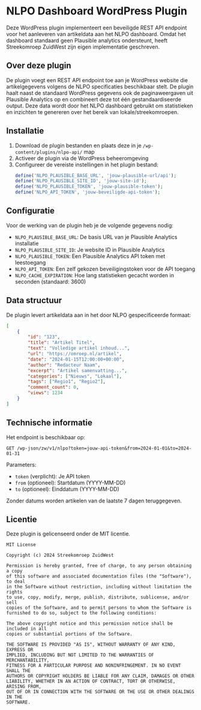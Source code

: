 # NLPO Dashboard WordPress Plugin

Deze WordPress plugin implementeert een beveiligde REST API endpoint voor het aanleveren van artikeldata aan het NLPO dashboard. Omdat het dashboard standaard geen Plausible analytics ondersteunt, heeft Streekomroep ZuidWest zijn eigen implementatie geschreven.

## Over deze plugin

De plugin voegt een REST API endpoint toe aan je WordPress website die artikelgegevens volgens de NLPO specificaties beschikbaar stelt. De plugin haalt naast de standaard WordPress gegevens ook de paginaweergaven uit Plausible Analytics op en combineert deze tot één gestandaardiseerde output. Deze data wordt door het NLPO dashboard gebruikt om statistieken en inzichten te genereren over het bereik van lokale/streekomroepen.

## Installatie

1. Download de plugin bestanden en plaats deze in je `/wp-content/plugins/nlpo-api/` map
2. Activeer de plugin via de WordPress beheeromgeving
3. Configureer de vereiste instellingen in het plugin bestand:
   ```php
   define('NLPO_PLAUSIBLE_BASE_URL', 'jouw-plausible-url/api');
   define('NLPO_PLAUSIBLE_SITE_ID', 'jouw-site-id');
   define('NLPO_PLAUSIBLE_TOKEN', 'jouw-plausible-token');
   define('NLPO_API_TOKEN', 'jouw-beveiligde-api-token');
   ```

## Configuratie

Voor de werking van de plugin heb je de volgende gegevens nodig:

- `NLPO_PLAUSIBLE_BASE_URL`: De basis URL van je Plausible Analytics installatie
- `NLPO_PLAUSIBLE_SITE_ID`: Je website ID in Plausible Analytics
- `NLPO_PLAUSIBLE_TOKEN`: Een Plausible Analytics API token met leestoegang
- `NLPO_API_TOKEN`: Een zelf gekozen beveiligingstoken voor de API toegang
- `NLPO_CACHE_EXPIRATION`: Hoe lang statistieken gecacht worden in seconden (standaard: 3600)

## Data structuur

De plugin levert artikeldata aan in het door NLPO gespecificeerde formaat:

```json
[
    {
        "id": "123",
        "title": "Artikel Titel",
        "text": "Volledige artikel inhoud...",
        "url": "https://omroep.nl/artikel",
        "date": "2024-01-15T12:00:00+00:00",
        "author": "Redacteur Naam",
        "excerpt": "Artikel samenvatting...",
        "categories": ["Nieuws", "Lokaal"],
        "tags": ["Regio1", "Regio2"],
        "comment_count": 0,
        "views": 1234
    }
]
```

## Technische informatie

Het endpoint is beschikbaar op:
```
GET /wp-json/zw/v1/nlpo?token=jouw-api-token&from=2024-01-01&to=2024-01-31
```

Parameters:
- `token` (verplicht): Je API token
- `from` (optioneel): Startdatum (YYYY-MM-DD)
- `to` (optioneel): Einddatum (YYYY-MM-DD)

Zonder datums worden artikelen van de laatste 7 dagen teruggegeven.

## Licentie

Deze plugin is gelicenseerd onder de MIT licentie.

```
MIT License

Copyright (c) 2024 Streekomroep ZuidWest

Permission is hereby granted, free of charge, to any person obtaining a copy
of this software and associated documentation files (the "Software"), to deal
in the Software without restriction, including without limitation the rights
to use, copy, modify, merge, publish, distribute, sublicense, and/or sell
copies of the Software, and to permit persons to whom the Software is
furnished to do so, subject to the following conditions:

The above copyright notice and this permission notice shall be included in all
copies or substantial portions of the Software.

THE SOFTWARE IS PROVIDED "AS IS", WITHOUT WARRANTY OF ANY KIND, EXPRESS OR
IMPLIED, INCLUDING BUT NOT LIMITED TO THE WARRANTIES OF MERCHANTABILITY,
FITNESS FOR A PARTICULAR PURPOSE AND NONINFRINGEMENT. IN NO EVENT SHALL THE
AUTHORS OR COPYRIGHT HOLDERS BE LIABLE FOR ANY CLAIM, DAMAGES OR OTHER
LIABILITY, WHETHER IN AN ACTION OF CONTRACT, TORT OR OTHERWISE, ARISING FROM,
OUT OF OR IN CONNECTION WITH THE SOFTWARE OR THE USE OR OTHER DEALINGS IN THE
SOFTWARE.
```

